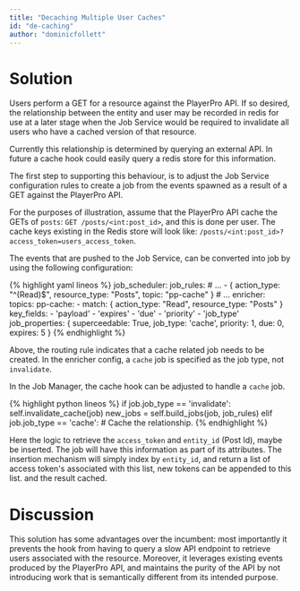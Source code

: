 ```yaml
---
title: "Decaching Multiple User Caches"
id: "de-caching" 
author: "dominicfollett"
---
```


# Solution

Users perform a GET for a resource against the PlayerPro API. If so
desired, the relationship between the entity and user may be recorded in
redis for use at a later stage when the Job Service would be required
to invalidate all users who have a cached version of that resource.

Currently this relationship is determined by querying an external API.
In future a cache hook could easily query a redis store for this
information.

The first step to supporting this behaviour, is to adjust the Job
Service configuration rules to create a job from the events spawned as a
result of a GET against the PlayerPro API.

For the purposes of illustration, assume that the PlayerPro API cache
the GETs of ```posts```: ```GET /posts/<int:post_id>```, and this is
done per user. The cache keys existing in the Redis store will look
like: ```/posts/<int:post_id>?access_token=users_access_token```.

The events that are pushed to the Job Service, can be converted into
job by using the following configuration:

{% highlight yaml lineos %}
job_scheduler:
  job_rules:
    # ...
    - { action_type: "^(Read)$", resource_type: "Posts", topic: "pp-cache" }
    # ...
    enricher:
    topics:
      pp-cache:
        - match:
            { action_type: "Read", resource_type: "Posts" }
          key_fields:
            - 'payload'
            - 'expires'
            - 'due'
            - 'priority'
            - 'job_type'
          job_properties:
              { superceedable: True, job_type: 'cache', priority: 1, due: 0, expires: 5 }
{% endhighlight %}

Above, the routing rule indicates that a cache related job needs to be
created. In the enricher config, a ```cache``` job is specified as the
job type, not ```invalidate```.

In the Job Manager, the cache hook can be adjusted to handle a
```cache``` job.

{% highlight python lineos %}
if job.job_type == 'invalidate':
    self.invalidate_cache(job)
    new_jobs = self.build_jobs(job, job_rules)
 elif job.job_type == 'cache':
    # Cache the relationship.
{% endhighlight %}

Here the logic to retrieve the ```access_token``` and ```entity_id```
(Post Id), maybe be inserted. The job will have this information as part
of its attributes. The insertion mechanism will simply index by
```entity_id```, and return a list of access token's associated with
this list, new tokens can be appended to this list. and the result
cached.


# Discussion

This solution has some advantages over the incumbent: most importantly
it prevents the hook from having to query a slow API endpoint to
retrieve users associated with the resource. Moreover, it leverages
existing events produced by the PlayerPro API, and maintains the purity
of the API by not introducing work that is semantically different from
its intended purpose.
